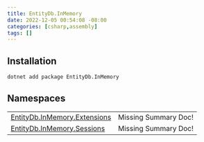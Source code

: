 ```yaml
---
title: EntityDb.InMemory
date: 2022-12-05 00:54:08 -08:00
categories: [csharp,assembly]
tags: []
---
```


## Installation
```sh
dotnet add package EntityDb.InMemory
```
## Namespaces
<table><tr><td><a href='/posts/csharp.namespace.entitydb.inmemory.extensions/'>EntityDb.InMemory.Extensions</a></td><td>Missing Summary Doc!</td></tr><tr><td><a href='/posts/csharp.namespace.entitydb.inmemory.sessions/'>EntityDb.InMemory.Sessions</a></td><td>Missing Summary Doc!</td></tr></table>
